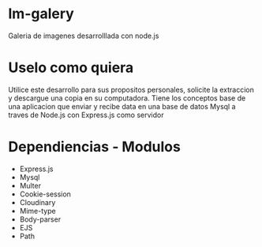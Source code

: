 # lm-galery
Galeria de imagenes desarrolllada con node.js

# Uselo como quiera
Utilice este desarrollo para sus propositos personales, solicite la extraccion y descargue una copia en su computadora.
Tiene los conceptos base de una aplicacion que enviar y recibe data en una base de datos Mysql a traves de Node.js con
Express.js como servidor

# Dependiencias - Modulos
* Express.js
* Mysql
* Multer
* Cookie-session
* Cloudinary
* Mime-type
* Body-parser
* EJS
* Path
